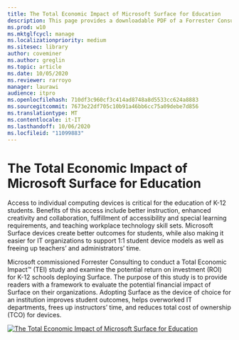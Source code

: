 ```yaml
---
title: The Total Economic Impact of Microsoft Surface for Education
description: This page provides a downloadable PDF of a Forrester Consulting study on the potential return on investment (ROI) for K-12 schools deploying Surface.
ms.prod: w10
ms.mktglfcycl: manage
ms.localizationpriority: medium
ms.sitesec: library
author: coveminer
ms.author: greglin
ms.topic: article
ms.date: 10/05/2020
ms.reviewer: rarroyo
manager: laurawi
audience: itpro
ms.openlocfilehash: 710df3c960cf3c414ad8748a8d5533cc624a8883
ms.sourcegitcommit: 7673e22df705c10b91a46bb6cc75a09debe7d856
ms.translationtype: MT
ms.contentlocale: it-IT
ms.lasthandoff: 10/06/2020
ms.locfileid: "11099883"
---
```

# The Total Economic Impact of Microsoft Surface for Education

Access to individual computing devices is critical for the education of K-12 students. Benefits of this access include better instruction, enhanced creativity and collaboration, fulfillment of accessibility and special learning requirements, and teaching workplace technology skill sets. Microsoft Surface devices create better outcomes for students, while also making it easier for IT organizations to support 1:1 student device models as well as freeing up teachers’ and administrators’ time.

Microsoft commissioned Forrester Consulting to conduct a Total Economic Impact&trade; (TEI) study and examine the potential return on investment (ROI) for K-12 schools deploying Surface. The purpose of this study is to provide readers with a framework to evaluate the potential financial impact of Surface on their organizations. Adopting Surface as the device of choice for an institution improves student outcomes, helps overworked IT departments, frees up instructors’ time, and reduces total cost of ownership (TCO) for devices.

[![The Total Economic Impact of Microsoft Surface for Education](./images/download-report.png)](./media/forrester-tei-microsoft-surface-for-education.pdf)



